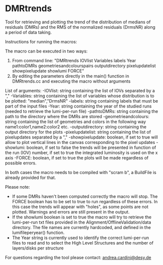 # DMRtrends
Tool for retrieving and plotting the trend of the distribution of medians of residuals (DMRs) and the RMS of the normalized residuals (DrmsNR) along a period of data taking.

Instructions for running the macros:

The macro can be executed in two ways:

1) From command line: "DMRtrends IOVlist Variables labels Year pathtoDMRs geometriesandcolourspairs outputdirectory pixelupdatelist showpixelupdate showlumi FORCE"
2) By editing the parameters directly in the main() function in DMRtrends.cc and executing the macro without arguments

List of arguments:
-IOVlist:                 string containing the list of IOVs separated by a ","
-Variables:               string containing the list of variables whose distribution is to be plotted: "median","DrmsNR"
-labels:                  string containing labels that must be part of the input files
-Year:                    string containing the year of the studied runs (needed to retrieve the lumi-per-run file)
-pathtoDMRs:              string containing the path to the directory where the DMRs are stored
-geometrieandcolours:     string containing the list of geometries and colors in the following way name1:color1,name2:color2 etc.
-outputdirectory:         string containing the output directory for the plots
-pixelupdatelist:         string containing the list of pixelupdates separated by a ","
-showpixelupdate:         boolean, if set to true will allow to plot vertical lines in the canvas corresponding to the pixel updates
-showlumi:                boolean, if set to false the trends will be presented in function of the run (IOV) number, if set to true the integrated luminosity is used on the x axis
-FORCE:                   boolean, if set to true the plots will be made regardless of possible errors. 

In both cases the macro needs to be compiled with "scram b", a BuildFile is already provided for that.


Please note:
- If some DMRs haven't been computed correctly the macro will stop. The FORCE boolean has to be set to true to run regardless of these errors. In this case the trends will appear with "holes", as some points are not plotted. Warnings and errors are still present in the output.
- If the showlumi boolean is set to true the macro will try to retrieve the lumi-per-run txt files provided in the Alignment/OfflineValidation/data directory. The file names are currently hardcoded, and defined in the lumifileperyear() function.
- The Year string is currently used to identify the correct lumi-per-run files to read and to select the High Level Structures and the number of layers/disks per structure

For questions regarding the tool please contact: andrea.cardini@desy.de

